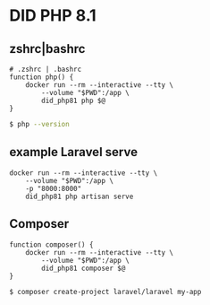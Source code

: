 # DID PHP 8.1

## zshrc|bashrc

```
# .zshrc | .bashrc
function php() {
    docker run --rm --interactive --tty \
        --volume "$PWD":/app \
        did_php81 php $@
}
```

```bash
$ php --version
```

## example Laravel serve
```
docker run --rm --interactive --tty \
    --volume "$PWD":/app \
    -p "8000:8000"
    did_php81 php artisan serve
```

## Composer

```
function composer() {
    docker run --rm --interactive --tty \
        --volume "$PWD":/app \
        did_php81 composer $@
}
```

```bash
$ composer create-project laravel/laravel my-app
```